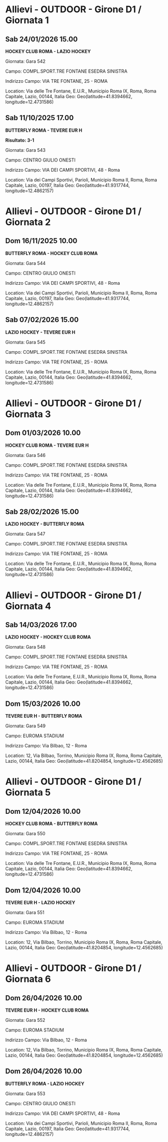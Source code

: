 

# Allievi - OUTDOOR  - Girone D1 / Giornata 1

## Sab 24/01/2026 15.00

<strong>HOCKEY CLUB ROMA - LAZIO HOCKEY</strong>

Giornata: Gara 542

Campo: COMPL.SPORT.TRE FONTANE ESEDRA SINISTRA 

Indirizzo Campo:  VIA TRE FONTANE, 25 - ROMA

Location: Via delle Tre Fontane, E.U.R., Municipio Roma IX, Roma, Roma Capitale, Lazio, 00144, Italia
Geo: Geo(latitude=41.8394662, longitude=12.4731586)


## Sab 11/10/2025 17.00

<strong>BUTTERFLY ROMA - TEVERE EUR H</strong>

**Risultato: 3-1**

Giornata: Gara 543

Campo: CENTRO GIULIO ONESTI 

Indirizzo Campo:  VIA DEI CAMPI SPORTIVI, 48 - Roma

Location: Via dei Campi Sportivi, Parioli, Municipio Roma II, Roma, Roma Capitale, Lazio, 00197, Italia
Geo: Geo(latitude=41.9317744, longitude=12.4862157)



# Allievi - OUTDOOR  - Girone D1 / Giornata 2

## Dom 16/11/2025 10.00

<strong>BUTTERFLY ROMA - HOCKEY CLUB ROMA</strong>

Giornata: Gara 544

Campo: CENTRO GIULIO ONESTI 

Indirizzo Campo:  VIA DEI CAMPI SPORTIVI, 48 - Roma

Location: Via dei Campi Sportivi, Parioli, Municipio Roma II, Roma, Roma Capitale, Lazio, 00197, Italia
Geo: Geo(latitude=41.9317744, longitude=12.4862157)


## Sab 07/02/2026 15.00

<strong>LAZIO HOCKEY - TEVERE EUR H</strong>

Giornata: Gara 545

Campo: COMPL.SPORT.TRE FONTANE ESEDRA SINISTRA 

Indirizzo Campo:  VIA TRE FONTANE, 25 - ROMA

Location: Via delle Tre Fontane, E.U.R., Municipio Roma IX, Roma, Roma Capitale, Lazio, 00144, Italia
Geo: Geo(latitude=41.8394662, longitude=12.4731586)



# Allievi - OUTDOOR  - Girone D1 / Giornata 3

## Dom 01/03/2026 10.00

<strong>HOCKEY CLUB ROMA - TEVERE EUR H</strong>

Giornata: Gara 546

Campo: COMPL.SPORT.TRE FONTANE ESEDRA SINISTRA 

Indirizzo Campo:  VIA TRE FONTANE, 25 - ROMA

Location: Via delle Tre Fontane, E.U.R., Municipio Roma IX, Roma, Roma Capitale, Lazio, 00144, Italia
Geo: Geo(latitude=41.8394662, longitude=12.4731586)


## Sab 28/02/2026 15.00

<strong>LAZIO HOCKEY - BUTTERFLY ROMA</strong>

Giornata: Gara 547

Campo: COMPL.SPORT.TRE FONTANE ESEDRA SINISTRA 

Indirizzo Campo:  VIA TRE FONTANE, 25 - ROMA

Location: Via delle Tre Fontane, E.U.R., Municipio Roma IX, Roma, Roma Capitale, Lazio, 00144, Italia
Geo: Geo(latitude=41.8394662, longitude=12.4731586)



# Allievi - OUTDOOR  - Girone D1 / Giornata 4

## Sab 14/03/2026 17.00

<strong>LAZIO HOCKEY - HOCKEY CLUB ROMA</strong>

Giornata: Gara 548

Campo: COMPL.SPORT.TRE FONTANE ESEDRA SINISTRA 

Indirizzo Campo:  VIA TRE FONTANE, 25 - ROMA

Location: Via delle Tre Fontane, E.U.R., Municipio Roma IX, Roma, Roma Capitale, Lazio, 00144, Italia
Geo: Geo(latitude=41.8394662, longitude=12.4731586)


## Dom 15/03/2026 10.00

<strong>TEVERE EUR H - BUTTERFLY ROMA</strong>

Giornata: Gara 549

Campo: EUROMA STADIUM 

Indirizzo Campo:  Via Bilbao, 12 - Roma

Location: 12, Via Bilbao, Torrino, Municipio Roma IX, Roma, Roma Capitale, Lazio, 00144, Italia
Geo: Geo(latitude=41.8204854, longitude=12.4562685)



# Allievi - OUTDOOR  - Girone D1 / Giornata 5

## Dom 12/04/2026 10.00

<strong>HOCKEY CLUB ROMA - BUTTERFLY ROMA</strong>

Giornata: Gara 550

Campo: COMPL.SPORT.TRE FONTANE ESEDRA SINISTRA 

Indirizzo Campo:  VIA TRE FONTANE, 25 - ROMA

Location: Via delle Tre Fontane, E.U.R., Municipio Roma IX, Roma, Roma Capitale, Lazio, 00144, Italia
Geo: Geo(latitude=41.8394662, longitude=12.4731586)


## Dom 12/04/2026 10.00

<strong>TEVERE EUR H - LAZIO HOCKEY</strong>

Giornata: Gara 551

Campo: EUROMA STADIUM 

Indirizzo Campo:  Via Bilbao, 12 - Roma

Location: 12, Via Bilbao, Torrino, Municipio Roma IX, Roma, Roma Capitale, Lazio, 00144, Italia
Geo: Geo(latitude=41.8204854, longitude=12.4562685)



# Allievi - OUTDOOR  - Girone D1 / Giornata 6

## Dom 26/04/2026 10.00

<strong>TEVERE EUR H - HOCKEY CLUB ROMA</strong>

Giornata: Gara 552

Campo: EUROMA STADIUM 

Indirizzo Campo:  Via Bilbao, 12 - Roma

Location: 12, Via Bilbao, Torrino, Municipio Roma IX, Roma, Roma Capitale, Lazio, 00144, Italia
Geo: Geo(latitude=41.8204854, longitude=12.4562685)


## Dom 26/04/2026 10.00

<strong>BUTTERFLY ROMA - LAZIO HOCKEY</strong>

Giornata: Gara 553

Campo: CENTRO GIULIO ONESTI 

Indirizzo Campo:  VIA DEI CAMPI SPORTIVI, 48 - Roma

Location: Via dei Campi Sportivi, Parioli, Municipio Roma II, Roma, Roma Capitale, Lazio, 00197, Italia
Geo: Geo(latitude=41.9317744, longitude=12.4862157)


